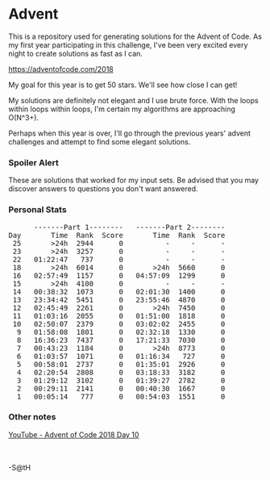 <h1>Advent</h1>

This is a repository used for generating solutions for the Advent of Code.
As my first year participating in this challenge, I've been very excited every
night to create solutions as fast as I can.

https://adventofcode.com/2018

My goal for this year is to get 50 stars.  We'll see how close I can get!

My solutions are definitely not elegant and I use brute force.  With the loops
within loops within loops, I'm certain my algorithms are approaching O(N^3+).

Perhaps when this year is over, I'll go through the previous years' advent
challenges and attempt to find some elegant solutions.

<h3>Spoiler Alert</h3>
These are solutions that worked for my input sets.  Be advised that you may
discover answers to questions you don't want answered.

<h3>Personal Stats</h3>
<pre>
      -------Part 1--------   -------Part 2--------
Day       Time  Rank  Score       Time  Rank  Score
 25       >24h  2944      0          -     -      -
 23       >24h  3257      0          -     -      -
 22   01:22:47   737      0          -     -      -
 18       >24h  6014      0       >24h  5660      0
 16   02:57:49  1157      0   04:57:09  1299      0
 15       >24h  4100      0          -     -      -
 14   00:38:32  1073      0   02:01:30  1400      0
 13   23:34:42  5451      0   23:55:46  4870      0
 12   02:45:49  2261      0       >24h  7450      0
 11   01:03:16  2055      0   01:51:00  1818      0
 10   02:50:07  2379      0   03:02:02  2455      0
  9   01:58:08  1801      0   02:32:18  1330      0
  8   16:36:23  7437      0   17:21:33  7030      0
  7   00:43:23  1184      0       >24h  8773      0
  6   01:03:57  1071      0   01:16:34   727      0
  5   00:58:01  2737      0   01:35:01  2926      0
  4   02:20:54  2808      0   03:18:33  3182      0
  3   01:29:12  3102      0   01:39:27  2782      0
  2   00:29:11  2141      0   00:40:30  1667      0
  1   00:05:14   777      0   00:54:03  1551      0
</pre>

<h3>Other notes</h3>
<a href="https://youtu.be/aiS_RjR5PS0">YouTube - Advent of Code 2018 Day 10</a>

</br></br>
-S@tH
